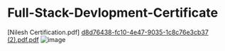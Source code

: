 # Full-Stack-Devlopment-Certificate


[Nilesh Certification.pdf]
[d8d76438-fc10-4e47-9035-1c8c76e3cb37 (2).pdf.pdf](https://github.com/NILESHSINGH234/Full-Stack-Devlopment-Certificate/files/13199303/d8d76438-fc10-4e47-9035-1c8c76e3cb37.2.pdf.pdf)
![image](https://github.com/NILESHSINGH234/Full-Stack-Devlopment-Certificate/assets/131458541/2870840f-6fc0-4c1f-af9c-a43197d2bef4)
